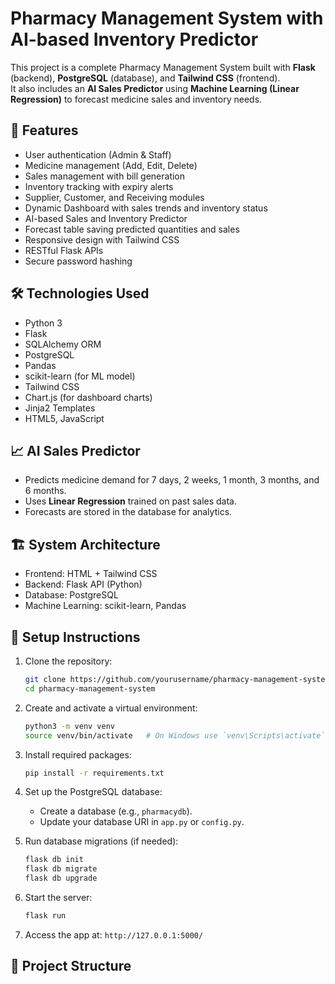 # Pharmacy Management System with AI-based Inventory Predictor

This project is a complete Pharmacy Management System built with **Flask** (backend), **PostgreSQL** (database), and **Tailwind CSS** (frontend).  
It also includes an **AI Sales Predictor** using **Machine Learning (Linear Regression)** to forecast medicine sales and inventory needs.

## 🚀 Features

- User authentication (Admin & Staff)
- Medicine management (Add, Edit, Delete)
- Sales management with bill generation
- Inventory tracking with expiry alerts
- Supplier, Customer, and Receiving modules
- Dynamic Dashboard with sales trends and inventory status
- AI-based Sales and Inventory Predictor
- Forecast table saving predicted quantities and sales
- Responsive design with Tailwind CSS
- RESTful Flask APIs
- Secure password hashing

## 🛠️ Technologies Used

- Python 3
- Flask
- SQLAlchemy ORM
- PostgreSQL
- Pandas
- scikit-learn (for ML model)
- Tailwind CSS
- Chart.js (for dashboard charts)
- Jinja2 Templates
- HTML5, JavaScript

## 📈 AI Sales Predictor

- Predicts medicine demand for 7 days, 2 weeks, 1 month, 3 months, and 6 months.
- Uses **Linear Regression** trained on past sales data.
- Forecasts are stored in the database for analytics.

## 🏗️ System Architecture

- Frontend: HTML + Tailwind CSS
- Backend: Flask API (Python)
- Database: PostgreSQL
- Machine Learning: scikit-learn, Pandas

## 🧩 Setup Instructions

1. Clone the repository:
    ```bash
    git clone https://github.com/yourusername/pharmacy-management-system.git
    cd pharmacy-management-system
    ```

2. Create and activate a virtual environment:
    ```bash
    python3 -m venv venv
    source venv/bin/activate   # On Windows use `venv\Scripts\activate`
    ```

3. Install required packages:
    ```bash
    pip install -r requirements.txt
    ```

4. Set up the PostgreSQL database:
    - Create a database (e.g., `pharmacydb`).
    - Update your database URI in `app.py` or `config.py`.

5. Run database migrations (if needed):
    ```bash
    flask db init
    flask db migrate
    flask db upgrade
    ```

6. Start the server:
    ```bash
    flask run
    ```

7. Access the app at: `http://127.0.0.1:5000/`

## 📂 Project Structure

